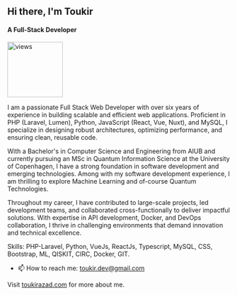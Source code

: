## Hi there, I'm Toukir
#### A Full-Stack Developer
<a href="https://github.com/toukir26251"><img alt="views" title="Github views" src="https://komarev.com/ghpvc/?username=toukir26251&style=plastic&color=blueviolet" width="125"/></a>

I am a passionate Full Stack Web Developer with over six years of experience in building scalable and efficient web applications. Proficient in PHP (Laravel, Lumen), Python, JavaScript (React, Vue, Nuxt), and MySQL, I specialize in designing robust architectures, optimizing performance, and ensuring clean, reusable code. 

With a Bachelor's in Computer Science and Engineering from AIUB and currently pursuing an MSc in Quantum Information Science at the University of Copenhagen, I have a strong foundation in software development and emerging technologies. Among with my software development experience, I am thrilling to explore Machine Learning and of-course Quantum Technologies. 

Throughout my career, I have contributed to large-scale projects, led development teams, and collaborated cross-functionally to deliver impactful solutions. With expertise in API development, Docker, and DevOps collaboration, I thrive in challenging environments that demand innovation and technical excellence.

Skills: PHP-Laravel, Python, VueJs, ReactJs, Typescript, MySQL, CSS, Bootstrap, ML, QISKIT, CIRC, Docker, GIT.

- 📫 How to reach me: toukir.dev@gmail.com 

Visit [toukirazad.com](toukirazad.com) for more about me.
